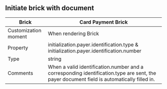 ## Initiate brick with document

| Brick | Card Payment Brick |
| --- | --- |
| Customization moment | When rendering Brick |
| Property | initialization.payer.identification.type & initialization.payer.identification.number |
| Type | string |
| Comments | When a valid identification.number and a corresponding identification.type are sent, the payer document field is automatically filled in. |
